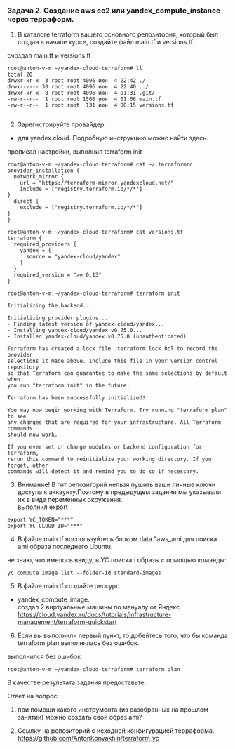 ### Задача 2. Создание aws ec2 или yandex_compute_instance через терраформ.  


1) В каталоге terraform вашего основного репозитория, который был создан в начале курсе, создайте файл main.tf и versions.tf.  

счоздал main.tf и versions.tf
```
root@anton-v-m:~/yandex-cloud-terraform# ll
total 20
drwxr-xr-x  3 root root 4096 июн  4 22:42 ./
drwx------ 30 root root 4096 июн  4 22:40 ../
drwxr-xr-x  8 root root 4096 июн  4 01:31 .git/
-rw-r--r--  1 root root 1560 июн  4 01:08 main.tf
-rw-r--r--  1 root root  131 июн  4 00:15 versions.tf


```

2. Зарегистрируйте провайдер:

- для yandex.cloud. Подробную инструкцию можно найти здесь.  

прописал настройки, выполнил terraform init
```
root@anton-v-m:~/yandex-cloud-terraform# cat ~/.terraformrc
provider_installation {
  network_mirror {
    url = "https://terraform-mirror.yandexcloud.net/"
    include = ["registry.terraform.io/*/*"]
}
  direct {
    exclude = ["registry.terraform.io/*/*"]
}
}

```

```
root@anton-v-m:~/yandex-cloud-terraform# cat versions.tf 
terraform {
  required_providers {
    yandex = {
      source = "yandex-cloud/yandex"
    }
  }
  required_version = ">= 0.13"
}

```

```
root@anton-v-m:~/yandex-cloud-terraform# terraform init

Initializing the backend...

Initializing provider plugins...
- Finding latest version of yandex-cloud/yandex...
- Installing yandex-cloud/yandex v0.75.0...
- Installed yandex-cloud/yandex v0.75.0 (unauthenticated)

Terraform has created a lock file .terraform.lock.hcl to record the provider
selections it made above. Include this file in your version control repository
so that Terraform can guarantee to make the same selections by default when
you run "terraform init" in the future.

Terraform has been successfully initialized!

You may now begin working with Terraform. Try running "terraform plan" to see
any changes that are required for your infrastructure. All Terraform commands
should now work.

If you ever set or change modules or backend configuration for Terraform,
rerun this command to reinitialize your working directory. If you forget, other
commands will detect it and remind you to do so if necessary.

```

3) Внимание! В гит репозиторий нельзя пушить ваши личные ключи доступа к аккаунту.Поэтому в предыдущем задании мы указывали их в виде переменных окружения.  
выполнил export 

```
export YC_TOKEN="***"
export YC_CLOUD_ID="***"
```

4. В файле main.tf воспользуйтесь блоком data "aws_ami для поиска ami образа последнего Ubuntu. 

не знаю, что имелось ввиду, в YC поискал образы с помощью команды:
```
yc compute image list --folder-id standard-images
```

5) В файле main.tf создайте рессурс
- yandex_compute_image.  
создал 2 виртуальные машины по мануалу от Яндекс
https://cloud.yandex.ru/docs/tutorials/infrastructure-management/terraform-quickstart


6. Если вы выполнили первый пункт, то добейтесь того, что бы команда terraform plan выполнялась без ошибок.

выполнился без ошибок
```
root@anton-v-m:~/yandex-cloud-terraform# terraform plan
```



В качестве результата задания предоставьте:  

Ответ на вопрос: 
1. при помощи какого инструмента (из разобранных на прошлом занятии) можно создать свой образ ami?  

2. Ссылку на репозиторий с исходной конфигурацией терраформа.  
https://github.com/AntonKonyakhin/terraform_yc

